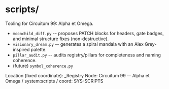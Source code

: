 # scripts/
Tooling for Circuitum 99: Alpha et Omega.

- `moonchild_diff.py` -- proposes PATCH blocks for headers, gate badges, and minimal structure fixes (non-destructive).
- `visionary_dream.py` -- generates a spiral mandala with an Alex Grey-inspired palette.
- `pillar_audit.py` -- audits registry/pillars for completeness and naming coherence.
- (future) `symbol_coherence.py`

Location (fixed coordinate):
_Registry Node: Circuitum 99 -- Alpha et Omega / system:scripts / coord: SYS-SCRIPTS

